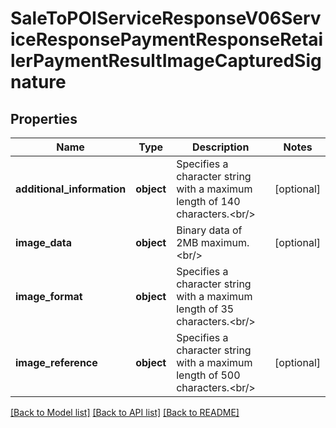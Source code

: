 # SaleToPOIServiceResponseV06ServiceResponsePaymentResponseRetailerPaymentResultImageCapturedSignature

## Properties
Name | Type | Description | Notes
------------ | ------------- | ------------- | -------------
**additional_information** | **object** | Specifies a character string with a maximum length of 140 characters.&lt;br/&gt; | [optional] 
**image_data** | **object** | Binary data of 2MB maximum.&lt;br/&gt; | [optional] 
**image_format** | **object** | Specifies a character string with a maximum length of 35 characters.&lt;br/&gt; | 
**image_reference** | **object** | Specifies a character string with a maximum length of 500 characters.&lt;br/&gt; | [optional] 

[[Back to Model list]](../README.md#documentation-for-models) [[Back to API list]](../README.md#documentation-for-api-endpoints) [[Back to README]](../README.md)

